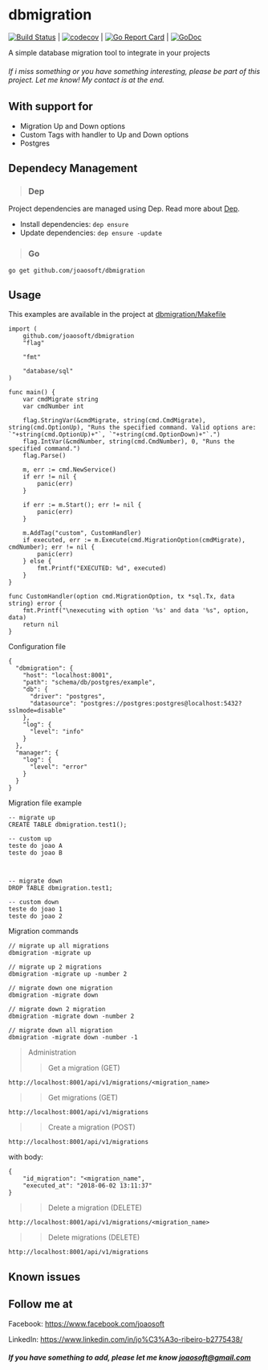 # dbmigration
[![Build Status](https://travis-ci.org/joaosoft/dbmigration.svg?branch=master)](https://travis-ci.org/joaosoft/dbmigration) | [![codecov](https://codecov.io/gh/joaosoft/dbmigration/branch/master/graph/badge.svg)](https://codecov.io/gh/joaosoft/dbmigration) | [![Go Report Card](https://goreportcard.com/badge/github.com/joaosoft/dbmigration)](https://goreportcard.com/report/github.com/joaosoft/dbmigration) | [![GoDoc](https://godoc.org/github.com/joaosoft/dbmigration?status.svg)](https://godoc.org/github.com/joaosoft/dbmigration)

A simple database migration tool to integrate in your projects

###### If i miss something or you have something interesting, please be part of this project. Let me know! My contact is at the end.

## With support for
* Migration Up and Down options
* Custom Tags with handler to Up and Down options
* Postgres

## Dependecy Management 
>### Dep

Project dependencies are managed using Dep. Read more about [Dep](https://github.com/golang/dep).
* Install dependencies: `dep ensure`
* Update dependencies: `dep ensure -update`


>### Go
```
go get github.com/joaosoft/dbmigration
```

## Usage 
This examples are available in the project at [dbmigration/Makefile](https://github.com/joaosoft/dbmigration/tree/master/Makefile)
```
import (
	github.com/joaosoft/dbmigration
	"flag"

	"fmt"

	"database/sql"
)

func main() {
	var cmdMigrate string
	var cmdNumber int

	flag.StringVar(&cmdMigrate, string(cmd.CmdMigrate), string(cmd.OptionUp), "Runs the specified command. Valid options are: `"+string(cmd.OptionUp)+"`, `"+string(cmd.OptionDown)+"`.")
	flag.IntVar(&cmdNumber, string(cmd.CmdNumber), 0, "Runs the specified command.")
	flag.Parse()

	m, err := cmd.NewService()
	if err != nil {
		panic(err)
	}

	if err := m.Start(); err != nil {
		panic(err)
	}

	m.AddTag("custom", CustomHandler)
	if executed, err := m.Execute(cmd.MigrationOption(cmdMigrate), cmdNumber); err != nil {
		panic(err)
	} else {
		fmt.Printf("EXECUTED: %d", executed)
	}
}

func CustomHandler(option cmd.MigrationOption, tx *sql.Tx, data string) error {
	fmt.Printf("\nexecuting with option '%s' and data '%s", option, data)
	return nil
}
```


Configuration file
```
{
  "dbmigration": {
    "host": "localhost:8001",
    "path": "schema/db/postgres/example",
    "db": {
      "driver": "postgres",
      "datasource": "postgres://postgres:postgres@localhost:5432?sslmode=disable"
    },
    "log": {
      "level": "info"
    }
  },
  "manager": {
    "log": {
      "level": "error"
    }
  }
}
```

Migration file example
```
-- migrate up
CREATE TABLE dbmigration.test1();

-- custom up
teste do joao A
teste do joao B



-- migrate down
DROP TABLE dbmigration.test1;

-- custom down
teste do joao 1
teste do joao 2
```

Migration commands
```
// migrate up all migrations
dbmigration -migrate up

// migrate up 2 migrations
dbmigration -migrate up -number 2

// migrate down one migration
dbmigration -migrate down

// migrate down 2 migration
dbmigration -migrate down -number 2

// migrate down all migration
dbmigration -migrate down -number -1
```

> Administration
>> Get a migration (GET)
```
http://localhost:8001/api/v1/migrations/<migration_name>
```
>> Get migrations (GET)
```
http://localhost:8001/api/v1/migrations
```
>> Create a migration (POST)
```
http://localhost:8001/api/v1/migrations
```
with body:
```
{
	"id_migration": "<migration_name",
	"executed_at": "2018-06-02 13:11:37"
}
```
>> Delete a migration (DELETE)
```
http://localhost:8001/api/v1/migrations/<migration_name>
```
>> Delete migrations (DELETE)
```
http://localhost:8001/api/v1/migrations
```


## Known issues

## Follow me at
Facebook: https://www.facebook.com/joaosoft

LinkedIn: https://www.linkedin.com/in/jo%C3%A3o-ribeiro-b2775438/

##### If you have something to add, please let me know joaosoft@gmail.com
